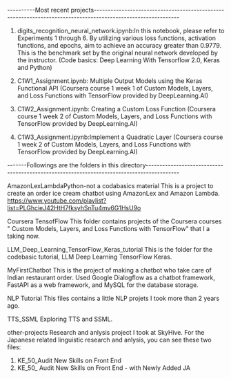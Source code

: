 ----------Most recent projects-------------------------------------------------------------------------------------------------------------

1. digits_recognition_neural_network.ipynb:In this notebook, please refer to Experiments 1 through 6. By utilizing various loss functions, activation functions, and epochs, 
aim to achieve an accuracy greater than 0.9779. This is the benchmark set by the original neural network developed by the instructor.
(Code basics: Deep Learning With Tensorflow 2.0, Keras and Python)


2. C1W1_Assignment.ipynb:
Multiple Output Models using the Keras Functional API
(Coursera course 1 week 1 of Custom Models, Layers, and Loss Functions with TensorFlow provided by DeepLearning.AI)

3. C1W2_Assignment.ipynb:
Creating a Custom Loss Function
(Coursera course 1 week 2 of Custom Models, Layers, and Loss Functions with TensorFlow provided by DeepLearning.AI)

4. C1W3_Assignment.ipynb:Implement a Quadratic Layer
(Coursera course 1 week 2 of Custom Models, Layers, and Loss Functions with TensorFlow provided by DeepLearning.AI)


-------Followings are the folders in this directory------------------------------------------------------------------------------------------

AmazonLexLambdaPython-not a codabasics material
This is a project to create an order ice cream chatbot using AmazonLex and Amazon Lambda. https://www.youtube.com/playlist?list=PLGhcieJ42HtH7fksyhSnTu4mv6G1HsU9o

Coursera TensofFlow
This folder contains projects of the Coursera courses " Custom Models, Layers, and Loss Functions with TensorFlow" that I a taking now.

LLM_Deep_Learning_TensorFlow_Keras_tutorial
This is the folder for the codebasic tutorial, LLM Deep Learning TensorFlow Keras.

MyFirstChatbot
This is the project of making a chatbot who take care of Indian restaurant order. Used Google Dialogflow as a chatbot framework, FastAPI as a web framework, and MySQL for the database storage.

NLP Tutorial
This files contains a little NLP projets I took more than 2 years ago.

TTS_SSML
Exploring TTS and SSML.

other-projects
Research and anlysis project I took at SkyHive. For the Japanese related linguistic research and anlysis, you can see these two files:
1. KE_50_Audit New Skills on Front End
2. KE_50_ Audit New Skills on Front End - with Newly Added JA



